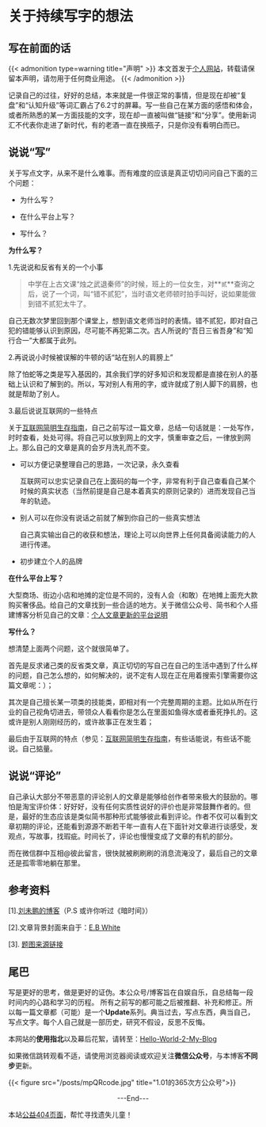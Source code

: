 # 关于持续写字的想法


<!--more-->


## 写在前面的话

{{< admonition  type=warning title="声明" >}}
本文首发于[个人网站](https://miaobingyi.com/)，转载请保留本声明，请勿用于任何商业用途。
{{< /admonition >}}


记录自己的过往，好好的总结，本来就是一件很正常的事情，但是现在却被“复盘”和“认知升级”等词汇霸占了6.2寸的屏幕。写一些自己在某方面的感悟和体会，或者所熟悉的某一方面技能的文字，现在却一直被叫做“链接”和“分享”。使用新词汇不代表你走进了新时代，有的老酒一直在换瓶子，只是你没有看明白而已。



## 说说“写”

关于写点文字，从来不是什么难事。而有难度的应该是真正切切问问自己下面的三个问题：

- 为什么写？

- 在什么平台上写？

- 写什么？

  

**为什么写？**

1.先说说和反省有关的一个小事

> 中学在上古文课“烛之武退秦师”的时候，班上的一位女生，对**`贰`**查询之后，说了一个词，叫“错不贰犯”，当时语文老师顿时拍手叫好，说如果能做到错不贰犯太牛了。

自己无数次梦里回到那个课堂上，想到语文老师当时的表情。错不贰犯，即对自己犯的错能够认识到原因，尽可能不再犯第二次。古人所说的“吾日三省吾身”和“知行合一”大都属于此列。

2.再说说小时候被误解的牛顿的话“站在别人的肩膀上”

除了怕蛇等之类是写入基因的，其余我们学的好多知识和发现都是直接在别人的基础上认识和了解到的。所以，写对别人有用的字，或许就成了别人脚下的肩膀，也就是帮助了别人。

3.最后说说互联网的一些特点

关于[互联网简明生存指南](http://miaobingyi.com/2019/a-guide-of-living-online)，自己之前写过一篇文章，总结一句话就是：一处写作，时时查看，处处可得。将自己可以放到网上的文字，慎重审查之后，一律放到网上。那么自己的文章是真的会岁月洗礼而不变。


- 可以方便记录整理自己的思路，一次记录，永久查看

  互联网可以忠实记录自己在上面码的每一个字，非常有利于自己查看自己某个时候的真实状态（当然前提是自己是本着真实的原则记录的）进而发现自己当年的轨迹。

- 别人可以在你没有说话之前就了解到你自己的一些真实想法

  自己真实输出自己的收获和想法，理论上可以向世界上任何具备阅读能力的人进行传递。

- 初步建立个人的品牌

**在什么平台上写？**

大型商场、街边小店和地摊的定位是不同的，没有人会（和敢）在地摊上面充大款购买奢侈品。给自己的文章找到一些合适的地方。关于微信公众号、简书和个人搭建博客分析见自己的文章：[个人文章更新的平台说明](https://miaobingyi.com/2019/different-platforms-about-writing/)



**写什么？**

想清楚上面两个问题，这个就很简单了。

首先是反求诸己类的反省类文章，真正切切的写自己在自己的生活中遇到了什么样的问题，自己怎么想的，如何解决的，说不定有人现在正在用着搜索引擎需要你这篇文章呢：）；

其次是自己擅长某一项类的技能类，即相对有一个完整周期的主题。比如从所在行业的自己视角切进去，带领众人看看你是怎么在里面如鱼得水或者垂死挣扎的。这或许是别人刚刚经历的，或许故事正在发生着；

最后由于互联网的特点（参见：[互联网简明生存指南](http://miaobingyi.com/2019/a-guide-of-living-online)，有些话能说，有些话不能说。自己掂量。



## 说说“评论”

自己承认大部分不带恶意的评论别人的文章是能够给创作者带来极大的鼓励的。哪怕是淘宝评价体：好好好，没有任何实质性说好的评价也是非常鼓舞作者的。但是，最好的生态应该是类似简书那种形式能够彼此看到评论。作者不仅可以看到文章初期的评论，还能看到源源不断若干年一直有人在下面针对文章进行谈感受，发观点，写故事，找瑕疵。时间长了，评论也慢慢变成了文章的有机的部分。

而在微信群中互相@彼此留言，很快就被刷刷刷的消息流淹没了，最后自己的文章还是孤零零地躺在那里。



## 参考资料

[1].[刘未鹏的博客](http://mindhacks.cn/)（P.S 或许你听过《暗时间》）

[2].文章背景封面来自于：[E.B White](https://www.biography.com/news/eb-white-quotes-facts)

[3]. [题图来源链接](https://theonlinephotographer.typepad.com/.a/6a00df351e888f883401b7c8ba9c95970b-popup)




## 尾巴
写是更好的思考，做是更好的证伪。本公众号/博客旨在自娱自乐，自总结每一段时间内的心路和学习的历程。 所有之前写的都可能之后被推翻、补充和修正。所以每一篇文章都（可能）是一个**Update**系列。典当过去，写点东西，典当自己，写点文字。每个人自己就是一部历史，研究不假设，反思不反悔。

本网站的**使用指北**以及幕后花絮，请转至：[Hello-World-2-My-Blog](https://miaobingyi.com/2018/hello-my-own-website/)

如果微信跳转观看不适，请使用浏览器阅读或欢迎关注**微信公众号**，与本博客**不同步**更新。

{{< figure src="/posts/mpQRcode.jpg" title="1.01的365次方公众号">}}

<center>  ---End---  </center>

本站[公益404页面](https://miaobingyi.com/404)，帮忙寻找遗失儿童！
